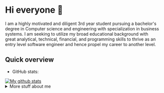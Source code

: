 # Hi everyone :wave:

I am a highly motivated and diligent 3rd year student pursuing a bachelor's degree in Computer science and engineering with specialization in business systems. 
I am seeking to utilize my broad educational background with great analytical, technical, financial, and programming skills to thrive as an entry level software 
engineer and hence propel my career to another level.

## Quick overview
* GitHub stats:  
<a href="https://github.com/rohit02rsk/github-readme-stats">
  <img align="center" src="https://github-readme-stats.anuraghazra1.vercel.app/api?username=rohit02rsk&show_icons=true&line_height=27&include_all_commits=true" alt="My github stats" />
</a>  



<details>
<summary>
  More stuff about me
</summary>

### What I do

I mostly work on DSA and LeetCode. In my free time, I like to work towards my 
Web Development skills (and also maybe play some video games).

## My skills 📜

### Data Structures and Algorithms
- All basic Data Structures
- Advanced algorithms (Graph algos, DP, etc)
- Advanced C++
  
### Web technologies

- HTML5
- CSS and Bootstrap
- JavaScript
- NodeJS, Express, EJS
- MongoDB

### Mobile Application Development

- Flutter
- Dart

### Productivity utilities

- MS Word
- MS Excel
- MS Powerpoint

### Languages 🌐

| Language      | Proficiency            |
| ------------- | ---------------------- |
| English       | Bilingual Proficiency  |                    
| Hindi         | Bilingual Proficiency  |
| Tamil         | Native language        |

</details>
